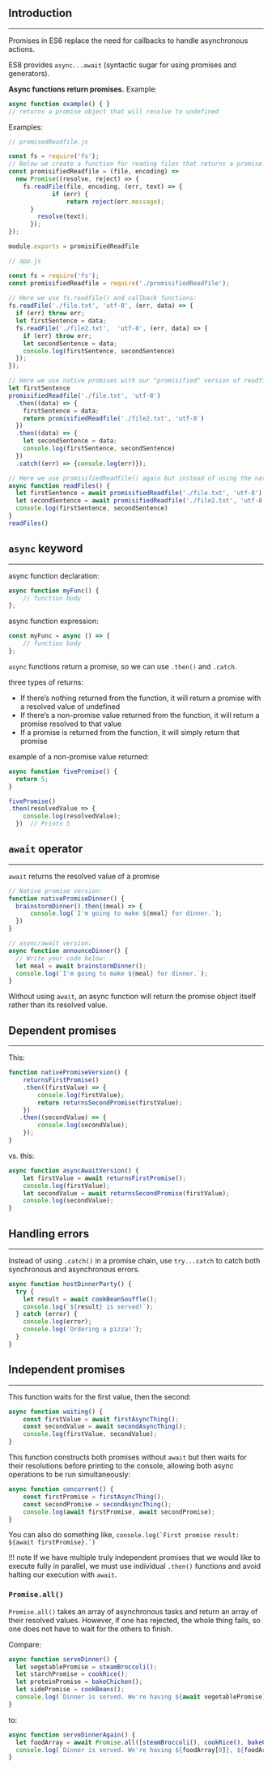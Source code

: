 ## Introduction
---
Promises in ES6 replace the need for callbacks to handle asynchronous actions.

ES8 provides `async...await` (syntactic sugar for using promises and generators).

**Async functions return promises.**  Example:
```javascript
async function example() { }
// returns a promise object that will resolve to undefined
```

Examples:
```javascript
// promisedReadfile.js

const fs = require('fs');
// Below we create a function for reading files that returns a promise. We converted the fs.readfile() function which uses callbacks. Many of the asynchronous functions you'll encounter already return promises, so this extra step is seldom necessary. 
const promisifiedReadfile = (file, encoding) => 
  new Promise((resolve, reject) => {
    fs.readFile(file, encoding, (err, text) => {
			if (err) {
				return reject(err.message);
      }
        resolve(text);
      });
});

module.exports = promisifiedReadfile
```

```javascript
// app.js

const fs = require('fs');
const promisifiedReadfile = require('./promisifiedReadfile');
      
// Here we use fs.readfile() and callback functions:
fs.readFile('./file.txt', 'utf-8', (err, data) => {
  if (err) throw err;
  let firstSentence = data;
  fs.readFile('./file2.txt',  'utf-8', (err, data) => {
    if (err) throw err;
    let secondSentence = data;
    console.log(firstSentence, secondSentence)
  });
});

// Here we use native promises with our "promisified" version of readfile:
let firstSentence
promisifiedReadfile('./file.txt', 'utf-8')
  .then((data) => {
    firstSentence = data;
    return promisifiedReadfile('./file2.txt', 'utf-8')
  })
  .then((data) => {
    let secondSentence = data;
    console.log(firstSentence, secondSentence)
  })
  .catch((err) => {console.log(err)});

// Here we use promisifiedReadfile() again but instead of using the native promise .then() syntax, we declare and invoke an async/await function:
async function readFiles() {
  let firstSentence = await promisifiedReadfile('./file.txt', 'utf-8')
  let secondSentence = await promisifiedReadfile('./file2.txt', 'utf-8')
  console.log(firstSentence, secondSentence)
}
readFiles()
```

## `async` keyword
---

async function declaration:
```javascript
async function myFunc() {
    // function body
};
```

async function expression:
```javascript
const myFunc = async () => {
    // function body
};
```

`async` functions return a promise, so we can use `.then()` and `.catch`.

three types of returns:
* If there’s nothing returned from the function, it will return a promise with a resolved value of undefined
* If there’s a non-promise value returned from the function, it will return a promise resolved to that value
* If a promise is returned from the function, it will simply return that promise

example of a non-promise value returned:
```javascript
async function fivePromise() { 
  return 5;
}

fivePromise()
.then(resolvedValue => {
    console.log(resolvedValue);
  })  // Prints 5
```

## `await` operator
---

`await` returns the resolved value of a promise

```javascript
// Native promise version:
function nativePromiseDinner() {
  brainstormDinner().then((meal) => {
	  console.log(`I'm going to make ${meal} for dinner.`);
  })
}

// async/await version:
async function announceDinner() {
  // Write your code below:
  let meal = await brainstormDinner();
  console.log(`I'm going to make ${meal} for dinner.`);
}
```

Without using `await`, an async function will return the promise object itself rather than its resolved value.

## Dependent promises
---

This:
```javascript
function nativePromiseVersion() {
    returnsFirstPromise()
    .then((firstValue) => {
        console.log(firstValue);
        return returnsSecondPromise(firstValue);
    })
   .then((secondValue) => {
        console.log(secondValue);
    });
}
```

vs. this:

```javascript
async function asyncAwaitVersion() {
    let firstValue = await returnsFirstPromise();
    console.log(firstValue);
    let secondValue = await returnsSecondPromise(firstValue);
    console.log(secondValue);
}
```

## Handling errors
---

Instead of using `.catch()` in a promise chain, use `try...catch` to catch both synchronous and asynchronous errors.

```javascript
async function hostDinnerParty() {
  try {
    let result = await cookBeanSouffle();
    console.log(`${result} is served!`);
  } catch (error) {
    console.log(error);
    console.log('Ordering a pizza!');
  }
}
```

##  Independent promises
---

This function waits for the first value, then the second:
```javascript
async function waiting() {
    const firstValue = await firstAsyncThing();
    const secondValue = await secondAsyncThing();
    console.log(firstValue, secondValue);
}
```

This function constructs both promises without `await` but then waits for their resolutions before printing to the console, allowing both async operations to be run simultaneously:
```javascript
async function concurrent() {
    const firstPromise = firstAsyncThing();
    const secondPromise = secondAsyncThing();
    console.log(await firstPromise, await secondPromise);
}
```
You can also do something like, ```console.log(`First promise result: ${await firstPromise}.`)```

!!! note
    If we have multiple truly independent promises that we would like to execute fully in parallel, we must use individual `.then()` functions and avoid halting our execution with `await`.

### `Promise.all()`

`Promise.all()` takes an array of asynchronous tasks and return an array of their resolved values.  However, if one has rejected, the whole thing fails, so one does not have to wait for the others to finish.

Compare:
```javascript
async function serveDinner() {
  let vegetablePromise = steamBroccoli();
  let starchPromise = cookRice();
  let proteinPromise = bakeChicken();
  let sidePromise = cookBeans();
  console.log(`Dinner is served. We're having ${await vegetablePromise}, ${await starchPromise}, ${await proteinPromise}, and ${await sidePromise}.`)
}
```

to:

```javascript
async function serveDinnerAgain() {
  let foodArray = await Promise.all([steamBroccoli(), cookRice(), bakeChicken(), cookBeans()]);
  console.log(`Dinner is served. We're having ${foodArray[0]}, ${foodArray[1]}, ${foodArray[2]}, and ${foodArray[3]}.`);
}
```

